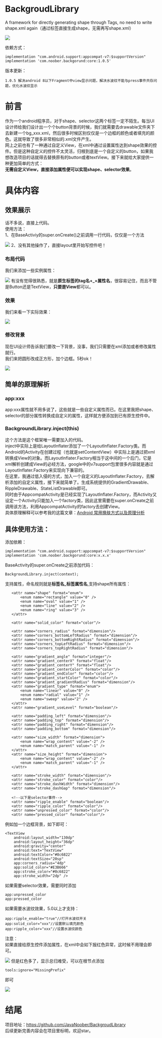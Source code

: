 # BackgroudLibrary
A framework for directly generating shape through Tags, no need to write shape.xml again（通过标签直接生成shape，无需再写shape.xml）


![](https://user-gold-cdn.xitu.io/2018/9/11/165c6e5c0cff0548?w=681&h=233&f=png&s=31240)

依赖方式：

    implementation "com.android.support:appcompat-v7:$supportVersion"
    implementation 'com.noober.backgorund:core:1.0.5'

版本更新：
    
    1.0.5 解决android 8以下Fragment中view显示问题，解决水波纹不能与press事件共存问题，优化水波纹显示
 
# 前言
作为一个android程序员，对于shape、selector这两个标签一定不陌生。每当UI设计师给我们设计出一个个button背景的时候，我们就需要去drawable文件夹下去新建一个bg_xxx.xml，然后很多时候区别仅仅是一个边框的颜色或者填充的颜色。这就导致了很多非常相似的.xml文件产生。  
网上之前也有了一种通过自定义View，在xml中通过设置属性达到shape效果的控件。但是这种自定义的控件不太灵活，归根到底是一个自定义的button，如果我想改造项目的话就得去替换原有的button或者textView。接下来就给大家提供一种更加简单的方式：  
**无需自定义View，直接添加属性便可以实现shape、selector效果**。

# 具体内容
## 效果展示
话不多说，直接上代码。  
使用方法：  
1、在BaseActiviy的super.onCreate()之前调用一行代码，仅仅是一个方法

![](https://user-gold-cdn.xitu.io/2018/9/10/165c3fb848a781e0?w=1482&h=348&f=jpeg&s=81921)
2、没有其他操作了，直接layout里开始写控件吧！

### 布局代码
我们来添加一些实例属性：

![](https://user-gold-cdn.xitu.io/2018/9/10/165c3fe8b4fb7844?w=1836&h=1078&f=png&s=325855)
有没有觉得很熟悉，就是**原生标签的tag名+_+属性名**，很容易记住，而且不管是Button还是TextView，**只要是View**都可以。
### 效果
我们来看一下实际效果：

![](https://user-gold-cdn.xitu.io/2018/9/10/165c400590e01e22?w=296&h=629&f=gif&s=177296)

### 修改背景
现在UI设计师告诉我们要改一下背景，没事，我们只需要在xml添加或者修改属性就行。  
我们来把圆形改成正方形，加个边框。5秒ok！

![](https://user-gold-cdn.xitu.io/2018/9/10/165c402c9dd65991?w=1267&h=688&f=gif&s=1748267)

## 简单的原理解析
### app:xxx
app:xxx属性就不用多说了，这些就是一些自定义属性而已。在这里我把shape、selector的部分属性转换成自定义的属性，这样就方便添加到已有原生控件中。
### BackgroundLibrary.inject(this)
这个方法是这个框架唯一需要加入的代码。  
inject中实际上是给LayoutInflater添加了一个LayoutInflater.Factory类。而Android的Activity在创建过程（也就是setContentView）中实际上是通过把xml转换成View的对象。而LayoutInflater.Factory相当于这中间的一个后门，它是xml解析创建成View的必经方法，google中的v7support包里很多内容就是通过LayoutInflater.Factory来实现向下兼容的。  
在这里，我通过低入侵的方式，加入一个自定义的LayoutInflater.Factory，去解析添加的自定义属性，接下来就简单了。生成系统提供的GradientDrawable、RippleDrawable、StateListDrawable即可。  
同时由于AppcompatActivity是已经实现了LayoutInflater.Factory，而Activity又设定一个Activity只能加入一个factory类，因此这里需要在super.onCreate之前调用该方法，利用AppcompatActivity的factory去创建View。  
具体原理解释可以参考我的这篇文章：[Android 常用换肤方式以及原理分析](https://juejin.im/post/5b8f6dcde51d450e6a2dcadf)

## 具体使用方法：
添加依赖：
    
    implementation "com.android.support:appcompat-v7:$supportVersion"
    implementation 'com.noober.backgorund:core:x.x.x'

BaseActivity的super.onCreate之前添加代码：

    BackgroundLibrary.inject(context);
支持属性，命名规则就是**标签名_标签属性名**,支持shape所有属性：

       <attr name="shape" format="enum">
           <enum name="rectangle" value="0" />
           <enum name="oval" value="1" />
           <enum name="line" value="2" />
           <enum name="ring" value="3" />
       </attr>

       <attr name="solid_color" format="color"/>

       <attr name="corners_radius" format="dimension"/>
       <attr name="corners_bottomLeftRadius" format="dimension"/>
       <attr name="corners_bottomRightRadius" format="dimension"/>
       <attr name="corners_topLeftRadius" format="dimension"/>
       <attr name="corners_topRightRadius" format="dimension"/>

       <attr name="gradient_angle" format="integer"/>
       <attr name="gradient_centerX" format="float"/>
       <attr name="gradient_centerY" format="float"/>
       <attr name="gradient_centerColor" format="color"/>
       <attr name="gradient_endColor" format="color"/>
       <attr name="gradient_startColor" format="color"/>
       <attr name="gradient_gradientRadius" format="dimension"/>
       <attr name="gradient_type" format="enum">
           <enum name="linear" value="0" />
           <enum name="radial" value="1" />
           <enum name="sweep" value="2" />
       </attr>
       <attr name="gradient_useLevel" format="boolean"/>

       <attr name="padding_left" format="dimension"/>
       <attr name="padding_top" format="dimension"/>
       <attr name="padding_right" format="dimension"/>
       <attr name="padding_bottom" format="dimension"/>

       <attr name="size_width" format="dimension">
           <enum name="wrap_content" value="-2" />
           <enum name="match_parent" value="-1" />
       </attr>
       <attr name="size_height" format="dimension">
           <enum name="wrap_content" value="-2" />
           <enum name="match_parent" value="-1" />
       </attr>

       <attr name="stroke_width" format="dimension"/>
       <attr name="stroke_color" format="color"/>
       <attr name="stroke_dashWidth" format="dimension"/>
       <attr name="stroke_dashGap" format="dimension"/>

       <!--以下是selector事件-->
       <attr name="ripple_enable" format="boolean"/>
       <attr name="ripple_color" format="color"/>
       <attr name="unpressed_color" format="color"/>
       <attr name="pressed_color" format="color"/>
    
例如加一个边框背景，如下即可：

    <TextView
        android:layout_width="130dp"
        android:layout_height="36dp"
        android:gravity="center"
        android:text="TextView"
        android:textColor="#8c6822"
        android:textSize="20sp"
        app:corners_radius="4dp"
        app:solid_color="#E3B666"
        app:stroke_color="#8c6822"
        app:stroke_width="2dp" />
        
如果需要selector效果，需要同时添加
    
    app:unpressed_color
    app:pressed_color

如果需要水波纹效果，5.0以上才支持：
    
    app:ripple_enable="true"//打开水波纹开关
    app:solid_color="xxx"//设置默认填充颜色
    app:ripple_color="xxx"//设置水波纹颜色

注意：  
如果直接给原生控件添加属性，在xml中会如下报红色异常，这时候不用理会即可。

![](https://user-gold-cdn.xitu.io/2018/9/11/165c43f215081b96?w=764&h=604&f=png&s=147211)
但是红色多了，显示总归难受，可以在根节点添加 

    tools:ignore="MissingPrefix" 
即可

![](https://user-gold-cdn.xitu.io/2018/9/11/165c44039942ecc4?w=848&h=468&f=png&s=134125)
# 结尾
项目地址：https://github.com/JavaNoober/BackgroudLibrary  
后续更新完善内容会在项目里标明，欢迎star。
